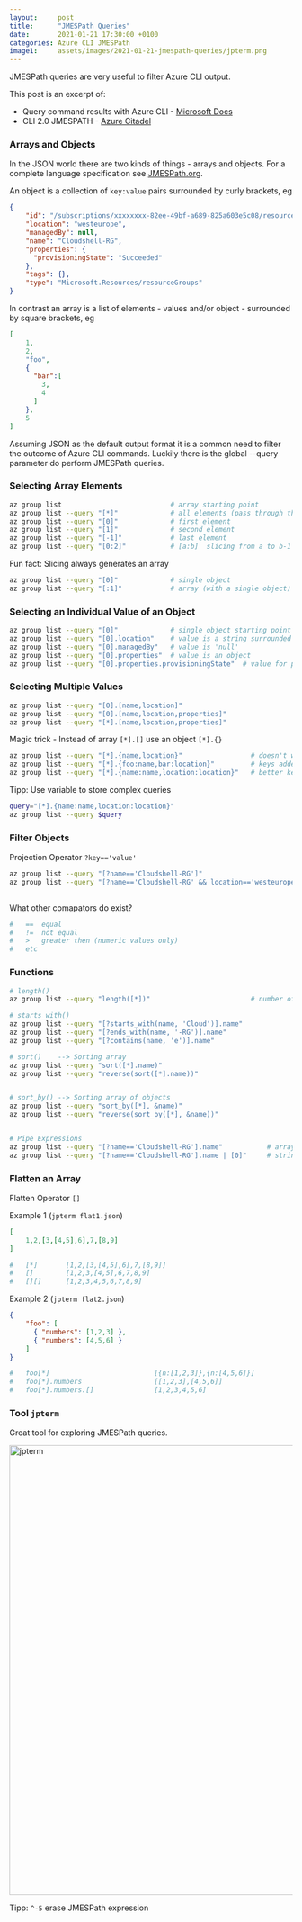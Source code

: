 ```yaml
---
layout:     post
title:      "JMESPath Queries"
date:       2021-01-21 17:30:00 +0100
categories: Azure CLI JMESPath
image1:     assets/images/2021-01-21-jmespath-queries/jpterm.png
---
```


[ms-docs]:        https://docs.microsoft.com/en-us/cli/azure/query-azure-cli
[azure-citadel]:  https://azurecitadel.com/prereqs/cli/cli-3-jmespath/
[jmespath]:       https://jmespath.org/
[jpterm]:         https://github.com/jmespath/jmespath.terminal


JMESPath queries are very useful to filter Azure CLI output.

This post is an excerpt of:
* Query command results with Azure CLI - [Microsoft Docs][ms-docs]
* CLI 2.0 JMESPATH - [Azure Citadel][azure-citadel]

### Arrays and Objects

In the JSON world there are two kinds of things - arrays and objects. For a complete language specification see [JMESPath.org][jmespath].

An object is a collection of `key:value` pairs surrounded by curly brackets, eg

```json
{
    "id": "/subscriptions/xxxxxxxx-82ee-49bf-a689-825a603e5c08/resourceGroups/Cloudshell-RG",
    "location": "westeurope",
    "managedBy": null,
    "name": "Cloudshell-RG",
    "properties": {
      "provisioningState": "Succeeded"
    },
    "tags": {},
    "type": "Microsoft.Resources/resourceGroups"
}
```

In contrast an array is a list of elements - values and/or object - surrounded by square brackets, eg
```json
[
    1,
    2,
    "foo",
    {
      "bar":[
        3,
        4
      ]
    },
    5
]
```

Assuming JSON as the default output format it is a common need to filter the outcome of Azure CLI commands. Luckily there is the global --query parameter do perform JMESPath queries.



### Selecting Array Elements

```bash
az group list                           # array starting point
az group list --query "[*]"             # all elements (pass through the whole array)
az group list --query "[0]"             # first element
az group list --query "[1]"             # second element
az group list --query "[-1]"            # last element
az group list --query "[0:2]"           # [a:b]  slicing from a to b-1  (sic!)
```

Fun fact: Slicing always generates an array

```bash
az group list --query "[0]"             # single object
az group list --query "[:1]"            # array (with a single object)
```


### Selecting an Individual Value of an Object

```bash
az group list --query "[0]"             # single object starting point
az group list --query "[0].location"    # value is a string surrounded by double quotes
az group list --query "[0].managedBy"   # value is 'null'
az group list --query "[0].properties"  # value is an object
az group list --query "[0].properties.provisioningState"  # value for provisioningState within the properties object
```


### Selecting Multiple Values

```bash
az group list --query "[0].[name,location]"
az group list --query "[0].[name,location,properties]"
az group list --query "[*].[name,location,properties]"
```

Magic trick - Instead of array `[*].[]` use an object `[*].{}`

```bash
az group list --query "[*].{name,location}"                 # doesn't work - keys are missing
az group list --query "[*].{foo:name,bar:location}"         # keys added
az group list --query "[*].{name:name,location:location}"   # better keys
```

Tipp: Use variable to store complex queries

```bash
query="[*].{name:name,location:location}"
az group list --query $query
```

### Filter Objects

Projection Operator  `?key=='value'`

```bash
az group list --query "[?name=='Cloudshell-RG']"
az group list --query "[?name=='Cloudshell-RG' && location=='westeurope']"  #  &&    logical AND
                                                                            #  ||    logical OR
```                                                                            

What other comapators do exist?

```bash
#   ==  equal
#   !=  not equal
#   >   greater then (numeric values only)
#   etc
```



### Functions

```bash
# length()
az group list --query "length([*])"                         # number of elements

# starts_with()
az group list --query "[?starts_with(name, 'Cloud')].name"
az group list --query "[?ends_with(name, '-RG')].name"
az group list --query "[?contains(name, 'e')].name"

# sort()    --> Sorting array  
az group list --query "sort([*].name)"
az group list --query "reverse(sort([*].name))"


# sort_by() --> Sorting array of objects       
az group list --query "sort_by([*], &name)"
az group list --query "reverse(sort_by([*], &name))"


# Pipe Expressions
az group list --query "[?name=='Cloudshell-RG'].name"           # array of a single string
az group list --query "[?name=='Cloudshell-RG'].name | [0]"     # string
```

### Flatten an Array 

Flatten Operator `[]`

Example 1 (`jpterm flat1.json`)
```json
[
    1,2,[3,[4,5],6],7,[8,9]
]
```

```bash
#   [*]       [1,2,[3,[4,5],6],7,[8,9]]
#   []        [1,2,3,[4,5],6,7,8,9]
#   [][]      [1,2,3,4,5,6,7,8,9]
```


Example 2 (`jpterm flat2.json`)
```json
{
    "foo": [
      { "numbers": [1,2,3] },
      { "numbers": [4,5,6] }
    ]
}
```


```bash
#   foo[*]                          [{n:[1,2,3]},{n:[4,5,6]}]
#   foo[*].numbers                  [[1,2,3],[4,5,6]]
#   foo[*].numbers.[]               [1,2,3,4,5,6]
```

### Tool `jpterm`

Great tool for exploring JMESPath queries.

<img src="{{ page.image1 | relative_url }}" alt="jpterm" width="800"/>

Tipp: `^-5` erase JMESPath expression